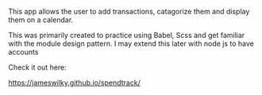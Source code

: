 This app allows the user to add transactions, catagorize them and display them on a calendar.

This was primarily created to practice using Babel, Scss and get familiar with the module design pattern. I may extend this later with node js to have accounts

Check it out here:

https://jameswilky.github.io/spendtrack/
